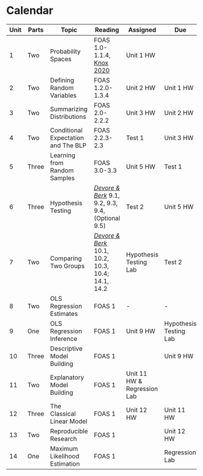 # Calendar 

| Unit | Parts | Topic                               | Reading                                                                                                                                | Assigned                           | Due                    |
|------|-------|-------------------------------------|----------------------------------------------------------------------------------------------------------------------------------------|------------------------------------|------------------------|
| 1    | Two   | Probability Spaces                  | FOAS 1.0-1.1.4, [Knox 2020](https://github.com/mids-w203/reading/blob/master/knox.2020.pdf)                                            | Unit 1 HW                          |                        |
| 2    | Two   | Defining Random Variables           | FOAS 1.2.0-1.3.4                                                                                                                       | Unit 2 HW                          | Unit 1 HW              |
| 3    | Two   | Summarizing Distributions           | FOAS 2.0-2.2.2                                                                                                                         | Unit 3 HW                          | Unit 2 HW              |
| 4    | Two   | Conditional Expectation and The BLP | FOAS 2.2.3-2.3                                                                                                                         | Test 1                             | Unit 3 HW              |
| 5    | Three | Learning from Random Samples        | FOAS 3.0-3.3                                                                                                                           | Unit 5 HW                          | Test 1                 |
| 6    | Three | Hypothesis Testing                  | [*Devore & Berk*](https://link-springer-com.libproxy.berkeley.edu/book/10.1007%2F978-1-4614-0391-3) 9.1, 9.2, 9.3, 9.4, (Optional 9.5) | Test 2                             | Unit 5 HW              |
| 7    | Two   | Comparing Two Groups                | [*Devore & Berk*](https://link-springer-com.libproxy.berkeley.edu/book/10.1007%2F978-1-4614-0391-3) 10.1, 10.2, 10.3, 10.4; 14.1, 14.2 | Hypothesis Testing Lab             | Test 2                 |
| 8    | Two   | OLS Regression Estimates            | FOAS 1                                                                                                                                 | -                                  | -                      |
| 9    | One   | OLS Regression Inference            | FOAS 1                                                                                                                                 | Unit 9 HW                          | Hypothesis Testing Lab |
| 10   | Three | Descriptive Model Building          | FOAS 1                                                                                                                                 |                                    | Unit 9 HW              |
| 11   | Two   | Explanatory Model Building          | FOAS 1                                                                                                                                 | Unit 11 HW & Regression Lab        |                        |
| 12   | Three | The Classical Linear Model          | FOAS 1                                                                                                                                 | Unit 12 HW                         | Unit 11 HW             |
| 13   | Two   | Reproducible Research               | FOAS 1                                                                                                                                 |                                    | Unit 12 HW             |
| 14   | One   | Maximum Likelihood Estimation       | FOAS 1                                                                                                                                 |                                    | Regression Lab         |
